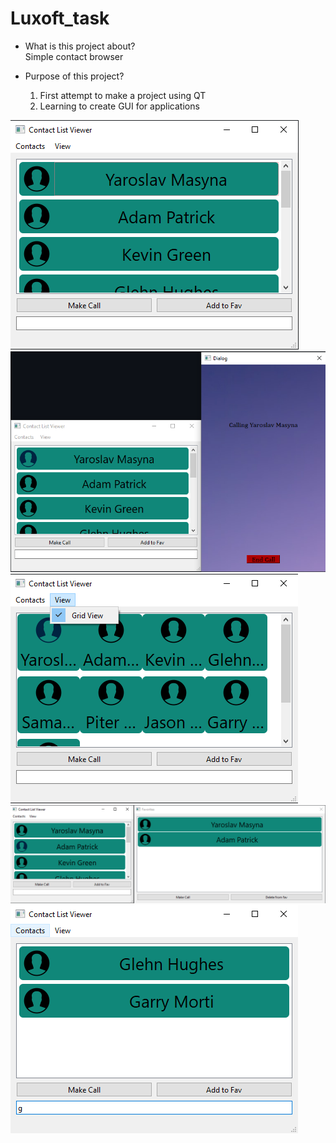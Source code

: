 # Luxoft_task

- What is this project about?\
  Simple contact browser

- Purpose of this project?
  1. First attempt to make a project using QT
  2. Learning to create GUI for applications




![](Luxoft_task/Images/MainWindow.png)
![](Luxoft_task/Images/CallFunc.png)
![](Luxoft_task/Images/GridViewSwitcher.png)
![](Luxoft_task/Images/AddingToFav.png)
![](Luxoft_task/Images/OnFlyFilter.png)
